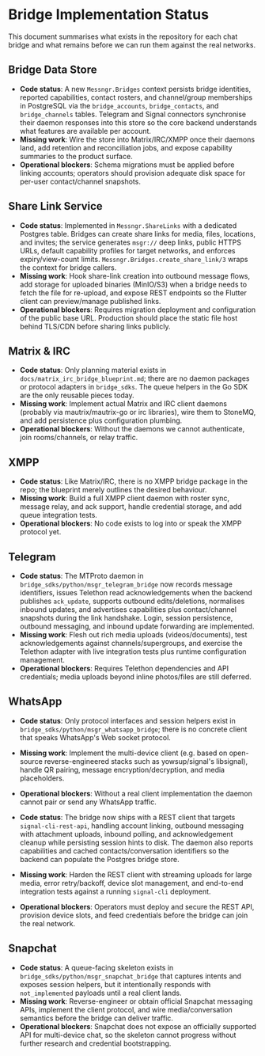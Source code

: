 # Bridge Implementation Status

This document summarises what exists in the repository for each chat bridge and what remains
before we can run them against the real networks.

## Bridge Data Store
- **Code status**: A new `Messngr.Bridges` context persists bridge identities, reported capabilities,
  contact rosters, and channel/group memberships in PostgreSQL via the `bridge_accounts`,
  `bridge_contacts`, and `bridge_channels` tables. Telegram and Signal connectors synchronise
  their daemon responses into this store so the core backend understands what features are
  available per account.
- **Missing work**: Wire the store into Matrix/IRC/XMPP once their daemons land, add retention and
  reconciliation jobs, and expose capability summaries to the product surface.
- **Operational blockers**: Schema migrations must be applied before linking accounts; operators
  should provision adequate disk space for per-user contact/channel snapshots.

## Share Link Service
- **Code status**: Implemented in `Messngr.ShareLinks` with a dedicated Postgres table. Bridges can
  create share links for media, files, locations, and invites; the service generates `msgr://`
  deep links, public HTTPS URLs, default capability profiles for target networks, and enforces
  expiry/view-count limits. `Messngr.Bridges.create_share_link/3` wraps the context for bridge
  callers.
- **Missing work**: Hook share-link creation into outbound message flows, add storage for uploaded
  binaries (MinIO/S3) when a bridge needs to fetch the file for re-upload, and expose REST endpoints
  so the Flutter client can preview/manage published links.
- **Operational blockers**: Requires migration deployment and configuration of the public base URL.
  Production should place the static file host behind TLS/CDN before sharing links publicly.

## Matrix & IRC
- **Code status**: Only planning material exists in `docs/matrix_irc_bridge_blueprint.md`; there are
  no daemon packages or protocol adapters in `bridge_sdks`. The queue helpers in the Go SDK are the
  only reusable pieces today.
- **Missing work**: Implement actual Matrix and IRC client daemons (probably via mautrix/mautrix-go
  or irc libraries), wire them to StoneMQ, and add persistence plus configuration plumbing.
- **Operational blockers**: Without the daemons we cannot authenticate, join rooms/channels, or relay
  traffic.

## XMPP
- **Code status**: Like Matrix/IRC, there is no XMPP bridge package in the repo; the blueprint merely
  outlines the desired behaviour.
- **Missing work**: Build a full XMPP client daemon with roster sync, message relay, and ack support,
  handle credential storage, and add queue integration tests.
- **Operational blockers**: No code exists to log into or speak the XMPP protocol yet.

## Telegram
- **Code status**: The MTProto daemon in `bridge_sdks/python/msgr_telegram_bridge` now records
  message identifiers, issues Telethon read acknowledgements when the backend publishes
  `ack_update`, supports outbound edits/deletions, normalises inbound updates, and advertises
  capabilities plus contact/channel snapshots during the link handshake. Login, session
  persistence, outbound messaging, and inbound update forwarding are implemented.
- **Missing work**: Flesh out rich media uploads (videos/documents), test acknowledgements against
  channels/supergroups, and exercise the Telethon adapter with live integration tests plus runtime
  configuration management.
- **Operational blockers**: Requires Telethon dependencies and API credentials; media uploads beyond
  inline photos/files are still deferred.

## WhatsApp
- **Code status**: Only protocol interfaces and session helpers exist in
  `bridge_sdks/python/msgr_whatsapp_bridge`; there is no concrete client that speaks WhatsApp's
  Web socket protocol.
- **Missing work**: Implement the multi-device client (e.g. based on open-source reverse-engineered
  stacks such as yowsup/signal's libsignal), handle QR pairing, message encryption/decryption, and
  media placeholders.
- **Operational blockers**: Without a real client implementation the daemon cannot pair or send any
  WhatsApp traffic.

- **Code status**: The bridge now ships with a REST client that targets `signal-cli-rest-api`,
  handling account linking, outbound messaging with attachment uploads, inbound polling, and
  acknowledgement cleanup while persisting session hints to disk. The daemon also reports
  capabilities and cached contacts/conversation identifiers so the backend can populate the
  Postgres bridge store.
- **Missing work**: Harden the REST client with streaming uploads for large media, error
  retry/backoff, device slot management, and end-to-end integration tests against a running
  `signal-cli` deployment.
- **Operational blockers**: Operators must deploy and secure the REST API, provision device slots,
  and feed credentials before the bridge can join the real network.

## Snapchat
- **Code status**: A queue-facing skeleton exists in `bridge_sdks/python/msgr_snapchat_bridge` that
  captures intents and exposes session helpers, but it intentionally responds with
  `not_implemented` payloads until a real client lands.
- **Missing work**: Reverse-engineer or obtain official Snapchat messaging APIs, implement the
  client protocol, and wire media/conversation semantics before the bridge can deliver traffic.
- **Operational blockers**: Snapchat does not expose an officially supported API for multi-device
  chat, so the skeleton cannot progress without further research and credential bootstrapping.

